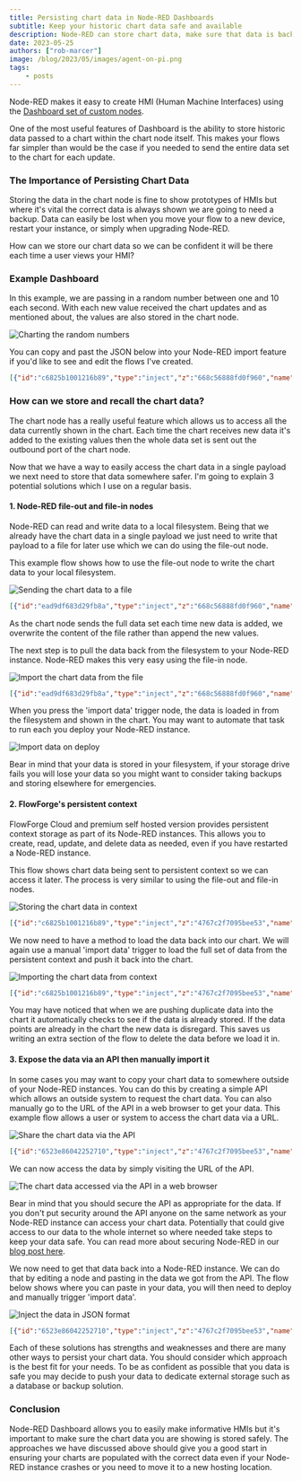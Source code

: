 ```yaml
---
title: Persisting chart data in Node-RED Dashboards
subtitle: Keep your historic chart data safe and available
description: Node-RED can store chart data, make sure that data is backed up
date: 2023-05-25
authors: ["rob-marcer"]
image: /blog/2023/05/images/agent-on-pi.png
tags:
    - posts
---
```


Node-RED makes it easy to create HMI (Human Machine Interfaces) using the [Dashboard set of custom nodes](https://flows.nodered.org/node/node-red-dashboard).

<!--more-->

One of the most useful features of Dashboard is the ability to store historic data passed to a chart within the chart node itself. This makes your flows far simpler than would be the case if you needed to send the entire data set to the chart for each update.

### The Importance of Persisting Chart Data

Storing the data in the chart node is fine to show prototypes of HMIs but where it's vital the correct data is always shown we are going to need a backup. Data can easily be lost when you move your flow to a new device, restart your instance, or simply when upgrading Node-RED.

How can we store our chart data so we can be confident it will be there each time a user views your HMI?

### Example Dashboard

In this example, we are passing in a random number between one and 10 each second. With each new value received the chart updates and as mentioned about, the values are also stored in the chart node.

![Charting the random numbers](./images/chart.png "Charting the random numbers")

You can copy and past the JSON below into your Node-RED import feature if you'd like to see and edit the flows I've created.

```json
[{"id":"c6825b1001216b89","type":"inject","z":"668c56888fd0f960","name":"","props":[],"repeat":"1","crontab":"","once":false,"onceDelay":0.1,"topic":"","x":110,"y":220,"wires":[["6b609d978540fb2a"]]},{"id":"6b609d978540fb2a","type":"Number","z":"668c56888fd0f960","name":"Random Number","minimum":"1","maximum":"10","roundTo":"0","Floor":true,"x":270,"y":220,"wires":[["794846db6dc8cef8"]]},{"id":"794846db6dc8cef8","type":"ui_chart","z":"668c56888fd0f960","name":"","group":"af1535b39b74f94a","order":0,"width":0,"height":0,"label":"chart","chartType":"line","legend":"false","xformat":"HH:mm:ss","interpolate":"linear","nodata":"","dot":false,"ymin":"","ymax":"","removeOlder":1,"removeOlderPoints":"","removeOlderUnit":"3600","cutout":0,"useOneColor":false,"useUTC":false,"colors":["#1f77b4","#aec7e8","#ff7f0e","#2ca02c","#98df8a","#d62728","#ff9896","#9467bd","#c5b0d5"],"outputs":1,"useDifferentColor":false,"className":"","x":430,"y":220,"wires":[["ad53848ee4b0d91e"]]},{"id":"ad53848ee4b0d91e","type":"debug","z":"668c56888fd0f960","name":"debug","active":true,"tosidebar":true,"console":false,"tostatus":false,"complete":"payload","targetType":"msg","statusVal":"","statusType":"auto","x":550,"y":220,"wires":[]},{"id":"af1535b39b74f94a","type":"ui_group","name":"Example","tab":"14f1442eb7525190","order":1,"disp":true,"width":"6","collapse":false,"className":""},{"id":"14f1442eb7525190","type":"ui_tab","name":"Home","icon":"dashboard","disabled":false,"hidden":false}]
```

### How can we store and recall the chart data?

The chart node has a really useful feature which allows us to access all the data currently shown in the chart. Each time the chart receives new data it's added to the existing values then the whole data set is sent out the outbound port of the chart node.

Now that we have a way to easily access the chart data in a single payload we next need to store that data somewhere safer. I'm going to explain 3 potential solutions which I use on a regular basis.

#### 1. Node-RED file-out and file-in nodes

Node-RED can read and write data to a local filesystem. Being that we already have the chart data in a single payload we just need to write that payload to a file for later use which we can do using the file-out node.

This example flow shows how to use the file-out node to write the chart data to your local filesystem.

![Sending the chart data to a file](./images/send-data-to-file.png "Sending the chart data to a file")

```json
[{"id":"ead9df683d29fb8a","type":"inject","z":"668c56888fd0f960","name":"","props":[],"repeat":"1","crontab":"","once":false,"onceDelay":0.1,"topic":"","x":110,"y":560,"wires":[["ef5359b8bd3f78b3"]]},{"id":"ef5359b8bd3f78b3","type":"Number","z":"668c56888fd0f960","name":"Random Number","minimum":"1","maximum":"10","roundTo":"0","Floor":true,"x":270,"y":560,"wires":[["69ad440cd8d1ce30"]]},{"id":"69ad440cd8d1ce30","type":"ui_chart","z":"668c56888fd0f960","name":"","group":"af1535b39b74f94a","order":0,"width":0,"height":0,"label":"chart","chartType":"line","legend":"false","xformat":"HH:mm:ss","interpolate":"linear","nodata":"","dot":false,"ymin":"","ymax":"","removeOlder":1,"removeOlderPoints":"","removeOlderUnit":"3600","cutout":0,"useOneColor":false,"useUTC":false,"colors":["#1f77b4","#aec7e8","#ff7f0e","#2ca02c","#98df8a","#d62728","#ff9896","#9467bd","#c5b0d5"],"outputs":1,"useDifferentColor":false,"className":"","x":430,"y":560,"wires":[["e4e7758028477505","d9d6a2e34767f568"]]},{"id":"e4e7758028477505","type":"debug","z":"668c56888fd0f960","name":"debug","active":true,"tosidebar":true,"console":false,"tostatus":false,"complete":"payload","targetType":"msg","statusVal":"","statusType":"auto","x":550,"y":560,"wires":[]},{"id":"d9d6a2e34767f568","type":"json","z":"668c56888fd0f960","name":"","property":"payload","action":"","pretty":false,"x":550,"y":600,"wires":[["b5b020fb17f615df"]]},{"id":"b5b020fb17f615df","type":"file","z":"668c56888fd0f960","name":"","filename":"example.json","filenameType":"str","appendNewline":true,"createDir":false,"overwriteFile":"true","encoding":"none","x":690,"y":600,"wires":[["a6d9eab41d4dcf97"]]},{"id":"a6d9eab41d4dcf97","type":"debug","z":"668c56888fd0f960","name":"debug 92","active":true,"tosidebar":true,"console":false,"tostatus":false,"complete":"false","statusVal":"","statusType":"auto","x":840,"y":600,"wires":[]},{"id":"af1535b39b74f94a","type":"ui_group","name":"Example","tab":"14f1442eb7525190","order":1,"disp":true,"width":"6","collapse":false,"className":""},{"id":"14f1442eb7525190","type":"ui_tab","name":"Home","icon":"dashboard","disabled":false,"hidden":false}]
```

As the chart node sends the full data set each time new data is added, we overwrite the content of the file rather than append the new values.

The next step is to pull the data back from the filesystem to your Node-RED instance. Node-RED makes this very easy using the file-in node.

![Import the chart data from the file](./images/import-data-from-the-file.png "Import the chart data from the file")

```json
[{"id":"ead9df683d29fb8a","type":"inject","z":"668c56888fd0f960","name":"","props":[],"repeat":"1","crontab":"","once":false,"onceDelay":0.1,"topic":"","x":110,"y":560,"wires":[["ef5359b8bd3f78b3"]]},{"id":"ef5359b8bd3f78b3","type":"Number","z":"668c56888fd0f960","name":"Random Number","minimum":"1","maximum":"10","roundTo":"0","Floor":true,"x":270,"y":560,"wires":[["69ad440cd8d1ce30"]]},{"id":"69ad440cd8d1ce30","type":"ui_chart","z":"668c56888fd0f960","name":"","group":"af1535b39b74f94a","order":0,"width":0,"height":0,"label":"chart","chartType":"line","legend":"false","xformat":"HH:mm:ss","interpolate":"linear","nodata":"","dot":false,"ymin":"","ymax":"","removeOlder":1,"removeOlderPoints":"","removeOlderUnit":"3600","cutout":0,"useOneColor":false,"useUTC":false,"colors":["#1f77b4","#aec7e8","#ff7f0e","#2ca02c","#98df8a","#d62728","#ff9896","#9467bd","#c5b0d5"],"outputs":1,"useDifferentColor":false,"className":"","x":430,"y":560,"wires":[["e4e7758028477505","d9d6a2e34767f568"]]},{"id":"e4e7758028477505","type":"debug","z":"668c56888fd0f960","name":"debug","active":true,"tosidebar":true,"console":false,"tostatus":false,"complete":"payload","targetType":"msg","statusVal":"","statusType":"auto","x":550,"y":560,"wires":[]},{"id":"d9d6a2e34767f568","type":"json","z":"668c56888fd0f960","name":"","property":"payload","action":"","pretty":false,"x":550,"y":600,"wires":[["b5b020fb17f615df"]]},{"id":"b5b020fb17f615df","type":"file","z":"668c56888fd0f960","name":"","filename":"example.json","filenameType":"str","appendNewline":true,"createDir":false,"overwriteFile":"true","encoding":"none","x":690,"y":600,"wires":[["a6d9eab41d4dcf97"]]},{"id":"a6d9eab41d4dcf97","type":"debug","z":"668c56888fd0f960","name":"debug 92","active":true,"tosidebar":true,"console":false,"tostatus":false,"complete":"false","statusVal":"","statusType":"auto","x":840,"y":600,"wires":[]},{"id":"e9cb9350f1aaeb38","type":"inject","z":"668c56888fd0f960","name":"import data","props":[],"repeat":"","crontab":"","once":false,"onceDelay":0.1,"topic":"","x":110,"y":660,"wires":[["600f014947f73d8f"]]},{"id":"600f014947f73d8f","type":"file in","z":"668c56888fd0f960","name":"","filename":"example.json","filenameType":"str","format":"utf8","chunk":false,"sendError":false,"encoding":"none","allProps":false,"x":270,"y":660,"wires":[["972118c0e114f47b","69ad440cd8d1ce30"]]},{"id":"972118c0e114f47b","type":"debug","z":"668c56888fd0f960","name":"debug 93","active":true,"tosidebar":true,"console":false,"tostatus":false,"complete":"false","statusVal":"","statusType":"auto","x":420,"y":660,"wires":[]},{"id":"af1535b39b74f94a","type":"ui_group","name":"Example","tab":"14f1442eb7525190","order":1,"disp":true,"width":"6","collapse":false,"className":""},{"id":"14f1442eb7525190","type":"ui_tab","name":"Home","icon":"dashboard","disabled":false,"hidden":false}]
```

When you press the 'import data' trigger node, the data is loaded in from the filesystem and shown in the chart. You may want to automate that task to run each you deploy your Node-RED instance.

![Import data on deploy](./images/inject-on-deploy.png "Import data on deploy")

Bear in mind that your data is stored in your filesystem, if your storage drive fails you will lose your data so you might want to consider taking backups and storing elsewhere for emergencies.

#### 2. FlowForge's persistent context

FlowForge Cloud and premium self hosted version provides persistent context storage as part of its Node-RED instances. This allows you to create, read, update, and delete data as needed, even if you have restarted a Node-RED instance.

This flow shows chart data being sent to persistent context so we can access it later. The process is very similar to using the file-out and file-in nodes.

![Storing the chart data in context](./images/store-in-context.png "Storing the chart data in context")

```json
[{"id":"c6825b1001216b89","type":"inject","z":"4767c2f7095bee53","name":"","props":[],"repeat":"1","crontab":"","once":false,"onceDelay":0.1,"topic":"","x":170,"y":100,"wires":[["6b609d978540fb2a"]]},{"id":"794846db6dc8cef8","type":"ui_chart","z":"4767c2f7095bee53","name":"","group":"af1535b39b74f94a","order":0,"width":0,"height":0,"label":"chart","chartType":"line","legend":"false","xformat":"HH:mm:ss","interpolate":"linear","nodata":"","dot":false,"ymin":"","ymax":"","removeOlder":1,"removeOlderPoints":"","removeOlderUnit":"3600","cutout":0,"useOneColor":false,"useUTC":false,"colors":["#1f77b4","#aec7e8","#ff7f0e","#2ca02c","#98df8a","#d62728","#ff9896","#9467bd","#c5b0d5"],"outputs":1,"useDifferentColor":false,"className":"","x":490,"y":100,"wires":[["ad53848ee4b0d91e","938c7d878545e623"]]},{"id":"ad53848ee4b0d91e","type":"debug","z":"4767c2f7095bee53","name":"debug","active":true,"tosidebar":true,"console":false,"tostatus":false,"complete":"payload","targetType":"msg","statusVal":"","statusType":"auto","x":610,"y":100,"wires":[]},{"id":"6b609d978540fb2a","type":"Number","z":"4767c2f7095bee53","name":"Random Number","minimum":"1","maximum":"10","roundTo":"0","Floor":true,"x":330,"y":100,"wires":[["794846db6dc8cef8"]]},{"id":"938c7d878545e623","type":"change","z":"4767c2f7095bee53","name":"","rules":[{"t":"set","p":"#:(persistent)::chart-data","pt":"global","to":"payload","tot":"msg"}],"action":"","property":"","from":"","to":"","reg":false,"x":660,"y":140,"wires":[["3792cc96a748e75a"]]},{"id":"3792cc96a748e75a","type":"debug","z":"4767c2f7095bee53","name":"debug 1","active":true,"tosidebar":true,"console":false,"tostatus":false,"complete":"false","statusVal":"","statusType":"auto","x":840,"y":140,"wires":[]},{"id":"af1535b39b74f94a","type":"ui_group","name":"Example","tab":"14f1442eb7525190","order":1,"disp":true,"width":"6","collapse":false,"className":""},{"id":"14f1442eb7525190","type":"ui_tab","name":"Home","icon":"dashboard","disabled":false,"hidden":false}]
```

We now need to have a method to load the data back into our chart. We will again use a manual 'import data' trigger to load the full set of data from the persistent context and push it back into the chart.

![Importing the chart data from context](./images/context-with-import.png "Importing the chart data from context")

```json
[{"id":"c6825b1001216b89","type":"inject","z":"4767c2f7095bee53","name":"","props":[],"repeat":"1","crontab":"","once":false,"onceDelay":0.1,"topic":"","x":170,"y":100,"wires":[["6b609d978540fb2a"]]},{"id":"794846db6dc8cef8","type":"ui_chart","z":"4767c2f7095bee53","name":"","group":"af1535b39b74f94a","order":0,"width":0,"height":0,"label":"chart","chartType":"line","legend":"false","xformat":"HH:mm:ss","interpolate":"linear","nodata":"","dot":false,"ymin":"","ymax":"","removeOlder":1,"removeOlderPoints":"","removeOlderUnit":"3600","cutout":0,"useOneColor":false,"useUTC":false,"colors":["#1f77b4","#aec7e8","#ff7f0e","#2ca02c","#98df8a","#d62728","#ff9896","#9467bd","#c5b0d5"],"outputs":1,"useDifferentColor":false,"className":"","x":490,"y":100,"wires":[["ad53848ee4b0d91e","938c7d878545e623"]]},{"id":"ad53848ee4b0d91e","type":"debug","z":"4767c2f7095bee53","name":"debug","active":true,"tosidebar":true,"console":false,"tostatus":false,"complete":"payload","targetType":"msg","statusVal":"","statusType":"auto","x":610,"y":100,"wires":[]},{"id":"6b609d978540fb2a","type":"Number","z":"4767c2f7095bee53","name":"Random Number","minimum":"1","maximum":"10","roundTo":"0","Floor":true,"x":330,"y":100,"wires":[["794846db6dc8cef8"]]},{"id":"938c7d878545e623","type":"change","z":"4767c2f7095bee53","name":"","rules":[{"t":"set","p":"#:(persistent)::chart-data","pt":"global","to":"payload","tot":"msg"}],"action":"","property":"","from":"","to":"","reg":false,"x":660,"y":140,"wires":[["3792cc96a748e75a"]]},{"id":"3792cc96a748e75a","type":"debug","z":"4767c2f7095bee53","name":"debug 1","active":true,"tosidebar":true,"console":false,"tostatus":false,"complete":"false","statusVal":"","statusType":"auto","x":840,"y":140,"wires":[]},{"id":"3379276c77b4691c","type":"inject","z":"4767c2f7095bee53","name":"import data","props":[],"repeat":"","crontab":"","once":true,"onceDelay":0.1,"topic":"","x":150,"y":180,"wires":[["ddd1ef41321fb4a6"]]},{"id":"ddd1ef41321fb4a6","type":"change","z":"4767c2f7095bee53","name":"","rules":[{"t":"set","p":"payload","pt":"msg","to":"#:(persistent)::chart-data","tot":"global"}],"action":"","property":"","from":"","to":"","reg":false,"x":320,"y":180,"wires":[["794846db6dc8cef8","fa65b958e34bc971"]]},{"id":"fa65b958e34bc971","type":"debug","z":"4767c2f7095bee53","name":"debug 2","active":true,"tosidebar":true,"console":false,"tostatus":false,"complete":"false","statusVal":"","statusType":"auto","x":480,"y":180,"wires":[]},{"id":"af1535b39b74f94a","type":"ui_group","name":"Example","tab":"14f1442eb7525190","order":1,"disp":true,"width":"6","collapse":false,"className":""},{"id":"14f1442eb7525190","type":"ui_tab","name":"Home","icon":"dashboard","disabled":false,"hidden":false}]
```

You may have noticed that when we are pushing duplicate data into the chart it automatically checks to see if the data is already stored. If the data points are already in the chart the new data is disregard. This saves us writing an extra section of the flow to delete the data before we load it in.

#### 3. Expose the data via an API then manually import it

In some cases you may want to copy your chart data to somewhere outside of your Node-RED instances. You can do this by creating a simple API which allows an outside system to request the chart data. You can also manually go to the URL of the API in a web browser to get your data. This example flow allows a user or system to access the chart data via a URL.

![Share the chart data via the API](./images/send-chart-data-to-api.png "Share the chart data via the API")

```json
[{"id":"6523e86042252710","type":"inject","z":"4767c2f7095bee53","name":"","props":[],"repeat":"1","crontab":"","once":false,"onceDelay":0.1,"topic":"","x":150,"y":540,"wires":[["d51aba5f9a808592"]]},{"id":"427c60f2c4f523b7","type":"ui_chart","z":"4767c2f7095bee53","name":"","group":"af1535b39b74f94a","order":0,"width":0,"height":0,"label":"chart","chartType":"line","legend":"false","xformat":"HH:mm:ss","interpolate":"linear","nodata":"","dot":false,"ymin":"","ymax":"","removeOlder":1,"removeOlderPoints":"","removeOlderUnit":"3600","cutout":0,"useOneColor":false,"useUTC":false,"colors":["#1f77b4","#aec7e8","#ff7f0e","#2ca02c","#98df8a","#d62728","#ff9896","#9467bd","#c5b0d5"],"outputs":1,"useDifferentColor":false,"className":"","x":470,"y":540,"wires":[["ba84cd1820120139","d9087436f4769691"]]},{"id":"ba84cd1820120139","type":"debug","z":"4767c2f7095bee53","name":"debug","active":true,"tosidebar":true,"console":false,"tostatus":false,"complete":"payload","targetType":"msg","statusVal":"","statusType":"auto","x":590,"y":540,"wires":[]},{"id":"d51aba5f9a808592","type":"Number","z":"4767c2f7095bee53","name":"Random Number","minimum":"1","maximum":"10","roundTo":"0","Floor":true,"x":310,"y":540,"wires":[["427c60f2c4f523b7"]]},{"id":"d9087436f4769691","type":"change","z":"4767c2f7095bee53","name":"","rules":[{"t":"set","p":"chart-data","pt":"flow","to":"payload","tot":"msg"}],"action":"","property":"","from":"","to":"","reg":false,"x":630,"y":580,"wires":[[]]},{"id":"4dd97b29430ad2ba","type":"http in","z":"4767c2f7095bee53","name":"","url":"/data","method":"get","upload":false,"swaggerDoc":"","x":200,"y":640,"wires":[["b4f0eb085cc91834"]]},{"id":"7ca49e5465699355","type":"http response","z":"4767c2f7095bee53","name":"","statusCode":"","headers":{},"x":670,"y":640,"wires":[]},{"id":"b4f0eb085cc91834","type":"change","z":"4767c2f7095bee53","name":"Get the chart data from flow.chart-data","rules":[{"t":"set","p":"payload","pt":"msg","to":"chart-data","tot":"flow"}],"action":"","property":"","from":"","to":"","reg":false,"x":440,"y":640,"wires":[["7ca49e5465699355"]]},{"id":"af1535b39b74f94a","type":"ui_group","name":"Example","tab":"14f1442eb7525190","order":1,"disp":true,"width":"6","collapse":false,"className":""},{"id":"14f1442eb7525190","type":"ui_tab","name":"Home","icon":"dashboard","disabled":false,"hidden":false}]
```

We can now access the data by simply visiting the URL of the API.

![The chart data accessed via the API in a web browser](./images/data-in-browser.png "The chart data accessed via the API in a web browser")

Bear in mind that you should secure the API as appropriate for the data. If you don't put security around the API anyone on the same network as your Node-RED instance can access your chart data. Potentially that could give access to our data to the whole internet so where needed take steps to keep your data safe. You can read more about securing Node-RED in our [blog post here](https://flowforge.com/blog/2023/04/securing-node-red-in-production/).

We now need to get that data back into a Node-RED instance. We can do that by editing a node and pasting in the data we got from the API. The flow below shows where you can paste in your data, you will then need to deploy and manually trigger 'import data'.

![Inject the data in JSON format](./images/inject-the-json.png "Inject the data in JSON format")

```json
[{"id":"6523e86042252710","type":"inject","z":"4767c2f7095bee53","name":"","props":[],"repeat":"1","crontab":"","once":false,"onceDelay":0.1,"topic":"","x":150,"y":540,"wires":[["d51aba5f9a808592"]]},{"id":"427c60f2c4f523b7","type":"ui_chart","z":"4767c2f7095bee53","name":"","group":"af1535b39b74f94a","order":0,"width":0,"height":0,"label":"chart","chartType":"line","legend":"false","xformat":"HH:mm:ss","interpolate":"linear","nodata":"","dot":false,"ymin":"","ymax":"","removeOlder":1,"removeOlderPoints":"","removeOlderUnit":"3600","cutout":0,"useOneColor":false,"useUTC":false,"colors":["#1f77b4","#aec7e8","#ff7f0e","#2ca02c","#98df8a","#d62728","#ff9896","#9467bd","#c5b0d5"],"outputs":1,"useDifferentColor":false,"className":"","x":470,"y":540,"wires":[["ba84cd1820120139","d9087436f4769691"]]},{"id":"ba84cd1820120139","type":"debug","z":"4767c2f7095bee53","name":"debug","active":true,"tosidebar":true,"console":false,"tostatus":false,"complete":"payload","targetType":"msg","statusVal":"","statusType":"auto","x":590,"y":540,"wires":[]},{"id":"d51aba5f9a808592","type":"Number","z":"4767c2f7095bee53","name":"Random Number","minimum":"1","maximum":"10","roundTo":"0","Floor":true,"x":310,"y":540,"wires":[["427c60f2c4f523b7"]]},{"id":"d9087436f4769691","type":"change","z":"4767c2f7095bee53","name":"","rules":[{"t":"set","p":"chart-data","pt":"flow","to":"payload","tot":"msg"}],"action":"","property":"","from":"","to":"","reg":false,"x":630,"y":580,"wires":[[]]},{"id":"4dd97b29430ad2ba","type":"http in","z":"4767c2f7095bee53","name":"","url":"/data","method":"get","upload":false,"swaggerDoc":"","x":200,"y":660,"wires":[["b4f0eb085cc91834"]]},{"id":"7ca49e5465699355","type":"http response","z":"4767c2f7095bee53","name":"","statusCode":"","headers":{},"x":670,"y":660,"wires":[]},{"id":"b4f0eb085cc91834","type":"change","z":"4767c2f7095bee53","name":"Get the chart data from flow.chart-data","rules":[{"t":"set","p":"payload","pt":"msg","to":"chart-data","tot":"flow"}],"action":"","property":"","from":"","to":"","reg":false,"x":440,"y":660,"wires":[["7ca49e5465699355"]]},{"id":"d13d16b33ec638b2","type":"inject","z":"4767c2f7095bee53","name":"import data","props":[{"p":"payload"}],"repeat":"","crontab":"","once":true,"onceDelay":0.1,"topic":"","payload":"[{\"series\":[\"\"],\"data\":[[{\"x\":1684841975036,\"y\":8},{\"x\":1684841976037,\"y\":6},{\"x\":1684841977038,\"y\":7},{\"x\":1684841978037,\"y\":7}]],\"labels\":[\"\"]}]","payloadType":"json","x":170,"y":600,"wires":[["427c60f2c4f523b7"]]},{"id":"af1535b39b74f94a","type":"ui_group","name":"Example","tab":"14f1442eb7525190","order":1,"disp":true,"width":"6","collapse":false,"className":""},{"id":"14f1442eb7525190","type":"ui_tab","name":"Home","icon":"dashboard","disabled":false,"hidden":false}]
```

Each of these solutions has strengths and weaknesses and there are many other ways to persist your chart data. You should consider which approach is the best fit for your needs. To be as confident as possible that you data is safe you may decide to push your data to dedicate external storage such as a database or backup solution. 

### Conclusion

Node-RED Dashboard allows you to easily make informative HMIs but it's important to make sure the chart data you are showing is stored safely. The approaches we have discussed above should give you a good start in ensuring your charts are populated with the correct data even if your Node-RED instance crashes or you need to move it to a new hosting location.

